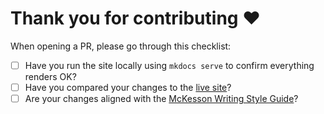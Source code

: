 # Thank you for contributing :heart:

When opening a PR, please go through this checklist:

- [ ] Have you run the site locally using `mkdocs serve` to confirm everything renders OK?
- [ ] Have you compared your changes to the [live site](https://dev-writing-style-guide.app.dev-west.paas.mckesson.com)?
- [ ] Are your changes aligned with the [McKesson Writing Style Guide](https://dev-writing-style-guide.app.dev-west.paas.mckesson.com)?
